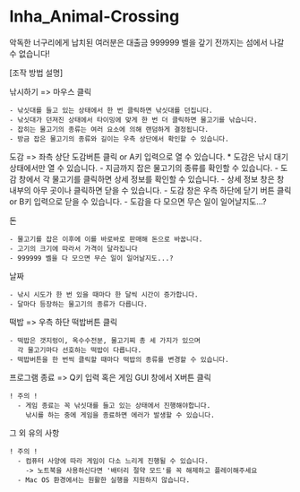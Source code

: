 # Inha_Animal-Crossing

악독한 너구리에게 납치된 여러분은 대출금
999999 벨을 갚기 전까지는 섬에서 나갈 수 없습니다!


[조작 방법 설명]

낚시하기 => 마우스 클릭

	- 낚싯대를 들고 있는 상태에서 한 번 클릭하면 낚싯대를 던집니다.
	- 낚싯대가 던져진 상태에서 타이밍에 맞게 한 번 더 클릭하면 물고기를 낚습니다.
	- 잡히는 물고기의 종류는 여러 요소에 의해 랜덤하게 결정됩니다.
	- 방금 잡은 물고기의 종류와 길이는 우측 상단에서 확인할 수 있습니다.

도감 => 좌측 상단 도감버튼 클릭 or A키 입력으로 열 수 있습니다.
	* 도감은 낚시 대기 상태에서만 열 수 있습니다.
	- 지금까지 잡은 물고기의 종류를 확인할 수 있습니다.
	- 도감 창에서 각 물고기를 클릭하면 상세 정보를 확인할 수 있습니다.
	- 상세 정보 창은 창 내부의 아무 곳이나 클릭하면 닫을 수 있습니다.
	- 도감 창은 우측 하단에 닫기 버튼 클릭 or B키 입력으로 닫을 수 있습니다.
	- 도감을 다 모으면 무슨 일이 일어날지도...?

돈

	- 물고기를 잡은 이후에 이를 바로바로 판매해 돈으로 바꿉니다.
	- 고기의 크기에 따라서 가격이 달라집니다
	- 999999 벨을 다 모으면 무슨 일이 일어날지도...?

날짜

	- 낚시 시도가 한 번 있을 때마다 한 달씩 시간이 증가합니다.
	- 달마다 등장하는 물고기의 종류가 다릅니다.

떡밥 => 우측 하단 떡밥버튼 클릭

	- 떡밥은 갯지렁이, 옥수수전분, 물고기찌 총 세 가지가 있으며
	  각 물고기마다 선호하는 떡밥이 다릅니다.
	- 떡밥버튼을 한 번씩 클릭할 때마다 떡밥의 종류를 변경할 수 있습니다.

프로그램 종료 => Q키 입력 혹은 게임 GUI 창에서 X버튼 클릭

	! 주의 !
	  - 게임 종료는 꼭 낚싯대를 들고 있는 상태에서 진행해야합니다.
	    낚시를 하는 중에 게임을 종료하면 에러가 발생할 수 있습니다.

그 외 유의 사항

	! 주의 !
	  - 컴퓨터 사양에 따라 게임이 다소 느리게 진행될 수 있습니다.
	    -> 노트북을 사용하신다면 '배터리 절약 모드'를 꼭 해제하고 플레이해주세요
	  - Mac OS 환경에서는 원활한 실행을 지원하지 않습니다.
